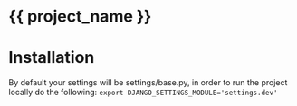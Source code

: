 # {{ project_name }}

Installation
============

By default your settings will be settings/base.py, in order to run the project locally do the following:
`export DJANGO_SETTINGS_MODULE='settings.dev'`
